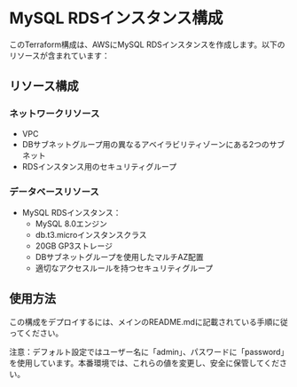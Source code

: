 # MySQL RDSインスタンス構成

このTerraform構成は、AWSにMySQL RDSインスタンスを作成します。以下のリソースが含まれています：

## リソース構成

### ネットワークリソース
- VPC
- DBサブネットグループ用の異なるアベイラビリティゾーンにある2つのサブネット
- RDSインスタンス用のセキュリティグループ

### データベースリソース
- MySQL RDSインスタンス：
  - MySQL 8.0エンジン
  - db.t3.microインスタンスクラス
  - 20GB GP3ストレージ
  - DBサブネットグループを使用したマルチAZ配置
  - 適切なアクセスルールを持つセキュリティグループ

## 使用方法

この構成をデプロイするには、メインのREADME.mdに記載されている手順に従ってください。

注意：デフォルト設定ではユーザー名に「admin」、パスワードに「password」を使用しています。本番環境では、これらの値を変更し、安全に保管してください。